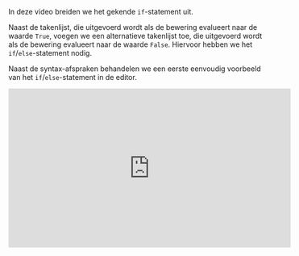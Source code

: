 In deze video breiden we het gekende <code>if</code>-statement uit.

Naast de takenlijst, die uitgevoerd wordt als de bewering evalueert naar de waarde <code>True</code>, voegen we een alternatieve takenlijst toe, die uitgevoerd wordt als de bewering evalueert naar de waarde <code>False</code>. Hiervoor hebben we het <code>if</code>/<code>else</code>-statement nodig.

Naast de syntax-afspraken behandelen we een eerste eenvoudig voorbeeld van het <code>if</code>/<code>else</code>-statement in de editor.

<div align="center">
  <iframe width="560" height="315" src="https://www.youtube.com/embed/eGSGV13-Z7o" title="YouTube video player" frameborder="0" allow="accelerometer; autoplay; clipboard-write; encrypted-media; gyroscope; picture-in-picture; web-share" allowfullscreen></iframe>
</div>
